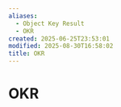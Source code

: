 ```yaml
---
aliases:
  - Object Key Result
  - OKR
created: 2025-06-25T23:53:01
modified: 2025-08-30T16:58:02
title: OKR
---
```


# OKR
